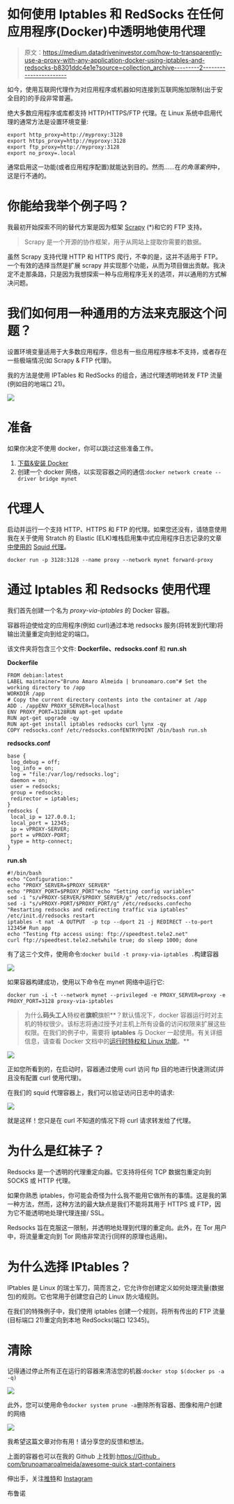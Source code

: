 # 如何使用 Iptables 和 RedSocks 在任何应用程序(Docker)中透明地使用代理

> 原文：<https://medium.datadriveninvestor.com/how-to-transparently-use-a-proxy-with-any-application-docker-using-iptables-and-redsocks-b8301ddc4e1e?source=collection_archive---------2----------------------->

如今，使用互联网代理作为对应用程序或机器如何连接到互联网施加限制(出于安全目的)的手段非常普遍。

绝大多数应用程序或库都支持 HTTP/HTTPS/FTP 代理。在 Linux 系统中启用代理的通常方法是设置环境变量:

```
export http_proxy=http://myproxy:3128
export https_proxy=http://myproxy:3128
export ftp_proxy=http://myproxy:3128
export no_proxy=.local
```

通常启用这一功能(或者应用程序配置)就能达到目的。然而……在*的角落案例*中，这是行不通的。

# **你能给我举个例子吗？**

我最初开始探索不同的替代方案是因为框架 [Scrapy](https://scrapy.org/) (*)和它的 FTP 支持。

> Scrapy 是一个开源的协作框架，用于从网站上提取你需要的数据。

虽然 Scrapy 支持代理 HTTP 和 HTTPS 爬行，不幸的是，这并不适用于 FTP。一个有效的选择当然是扩展 scrapy 并实现那个功能，从而为项目做出贡献。我决定不走那条路，只是因为我想探索一种与应用程序无关的选项，并以通用的方式解决问题。

# 我们如何用一种通用的方法来克服这个问题？

设置环境变量适用于大多数应用程序，但总有一些应用程序根本不支持，或者存在一些极端情况(如 Scrapy & FTP 代理)。

我的方法是使用 IPTables 和 RedSocks 的组合，通过代理透明地转发 FTP 流量(例如目的地端口 21)。

![](img/863910f3b96ceef6809a536cfa83bb78.png)

# 准备

如果你决定不使用 docker，你可以跳过这些准备工作。

1.  [下载&安装 Docker](https://www.docker.com/get-started)
2.  创建一个 docker 网络，以实现容器之间的通信:`docker network create --driver bridge mynet`

# 代理人

启动并运行一个支持 HTTP、HTTPS 和 FTP 的代理。如果您还没有，请随意使用我在关于使用 Stratch 的 Elastic (ELK)堆栈启用集中式应用程序日志记录的文章[中使用的](/p/eba501230b3d?source=your_stories_page---------------------------) [Squid 代理](https://github.com/brunoamaroalmeida/awesome-quickstart-containers)。

`docker run -p 3128:3128 --name proxy --network mynet forward-proxy`

# 通过 Iptables 和 Redsocks 使用代理

我们首先创建一个名为 *proxy-via-iptables* 的 Docker 容器。

容器将迫使给定的应用程序(例如 curl)通过本地 redsocks 服务(将转发到代理)将输出流量重定向到给定的端口。

该文件夹将包含三个文件: **Dockerfile、redsocks.conf** 和 **run.sh**

**Dockerfile**

```
FROM debian:latest
LABEL maintainer="Bruno Amaro Almeida | brunoamaro.com"# Set the working directory to /app
WORKDIR /app
# Copy the current directory contents into the container at /app
ADD . /appENV PROXY_SERVER=localhost
ENV PROXY_PORT=3128RUN apt-get update
RUN apt-get upgrade -qy
RUN apt-get install iptables redsocks curl lynx -qy
COPY redsocks.conf /etc/redsocks.confENTRYPOINT /bin/bash run.sh
```

**redsocks.conf**

```
base {
 log_debug = off;
 log_info = on;
 log = "file:/var/log/redsocks.log";
 daemon = on;
 user = redsocks;
 group = redsocks;
 redirector = iptables;
}
redsocks {
 local_ip = 127.0.0.1;
 local_port = 12345;
 ip = vPROXY-SERVER;
 port = vPROXY-PORT;
 type = http-connect;
}
```

**run.sh**

```
#!/bin/bash
echo "Configuration:"
echo "PROXY_SERVER=$PROXY_SERVER"
echo "PROXY_PORT=$PROXY_PORT"echo "Setting config variables"
sed -i "s/vPROXY-SERVER/$PROXY_SERVER/g" /etc/redsocks.conf
sed -i "s/vPROXY-PORT/$PROXY_PORT/g" /etc/redsocks.confecho "Restarting redsocks and redirecting traffic via iptables"
/etc/init.d/redsocks restart
iptables -t nat -A OUTPUT  -p tcp --dport 21 -j REDIRECT --to-port 12345# Run app
echo "Testing ftp access using: ftp://speedtest.tele2.net"
curl ftp://speedtest.tele2.netwhile true; do sleep 1000; done
```

有了这三个文件，使用命令:`docker build -t proxy-via-iptables .`构建容器

![](img/b20a6f10ad333cad9bf0f484877abd03.png)

如果容器构建成功，使用以下命令在 mynet 网络中运行它:

`docker run -i -t --network mynet --privileged -e PROXY_SERVER=proxy -e PROXY_PORT=3128 proxy-via-iptables`

> 为什么**码头工人**特权者**旗帜**旗帜**？默认情况下，docker 容器运行时对主机的特权很少。该标志将通过授予对主机上所有设备的访问权限来扩展这些权限。在我们的例子中，需要将 **iptables** 与 Docker 一起使用。有关详细信息，请查看 Docker 文档中的[运行时特权和 Linux 功能](https://docs.docker.com/engine/reference/run/#runtime-privilege-and-linux-capabilities)。**

![](img/0d364231c3ea960537de7b9da49bdcc3.png)

正如您所看到的，在启动时，容器通过使用 curl 访问 ftp 目的地进行快速测试(并且没有配置 curl 使用代理)。

在我们的 squid 代理容器上，我们可以验证访问日志中的请求:

![](img/e977c7ab12af4a337821c1a681c46911.png)

就是这样！您只是在 curl 不知道的情况下将 curl 请求转发给了代理。

# 为什么是红袜子？

Redsocks 是一个透明的代理重定向器。它支持将任何 TCP 数据包重定向到 SOCKS 或 HTTP 代理。

如果你熟悉 iptables，你可能会奇怪为什么我不能用它做所有的事情。这是我的第一种方法，然而，这种方法的最大缺点是我们不能将其用于 HTTPS 或 FTP，因为它不能透明地处理代理连接/ SSL。

Redsocks 旨在克服这一限制，并透明地处理到代理的重定向。此外，在 Tor 用户中，将流量重定向到 Tor 网络非常流行(同样的原理也适用)。

# 为什么选择 IPtables？

IPtables 是 Linux 的瑞士军刀，简而言之，它允许你创建定义如何处理流量(数据包)的规则。它也常用于创建您自己的 Linux 防火墙规则。

在我们的特殊例子中，我们使用 iptables 创建一个规则，将所有传出的 FTP 流量(目标端口 21)重定向到本地 RedSocks(端口 12345)。

# 清除

记得通过停止所有正在运行的容器来清洁您的机器:`docker stop $(docker ps -a -q)`

![](img/c5b26677f79aa1d4c3047e7e34048dbe.png)

此外，您可以使用命令`docker system prune -a`删除所有容器、图像和用户创建的网络

![](img/b31d683f9ab137c73e33e0b420ab9b9f.png)

我希望这篇文章对你有用！请分享您的反馈和想法。

上面的容器也可以在我的 Github 上找到:[https://Github . com/brunoamaroalmeida/awesome-quick start-containers](https://github.com/brunoamaroalmeida/awesome-quickstart-containers)

伸出手，关注[推特](https://twitter.com/bruno_amaro)和 [Instagram](https://www.instagram.com/brunoamaroalmeida/)

布鲁诺